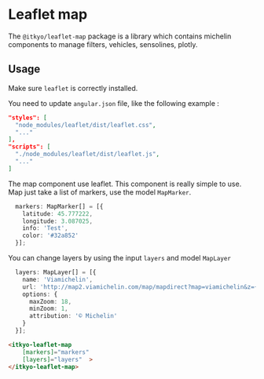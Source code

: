 # Leaflet map

The `@itkyo/leaflet-map` package is a library which contains michelin components to manage filters, vehicles, sensolines, plotly.

## Usage

Make sure `leaflet` is correctly installed.

You need to update `angular.json` file, like the following example :
```json
"styles": [
  "node_modules/leaflet/dist/leaflet.css",
  "..."
],
"scripts": [
  "./node_modules/leaflet/dist/leaflet.js",
  "..."
]
```

The map component use leaflet.
This component is really simple to use. 
Map just take a list of markers, use the model `MapMarker`.

```typescript
  markers: MapMarker[] = [{
    latitude: 45.777222,
    longitude: 3.087025,
    info: 'Test',
    color: '#32a852'
  }];
```

You can change layers by using the input `layers` and model `MapLayer`

```typescript
  layers: MapLayer[] = [{
    name: 'Viamichelin',
    url: 'http://map2.viamichelin.com/map/mapdirect?map=viamichelin&z={z}&x={x}&y={y}&format=png&version=201606031210&layer=background&locale=default&debug_pattern=.*',
    options: {
      maxZoom: 18,
      minZoom: 1,
      attribution: '© Michelin'
    }
  }];
```

```html
<itkyo-leaflet-map
    [markers]="markers"
    [layers]="layers"  >
</itkyo-leaflet-map>
```

